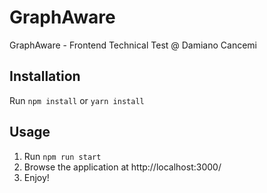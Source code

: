 # GraphAware
GraphAware - Frontend Technical Test @ Damiano Cancemi


## Installation

Run `npm install` or `yarn install`

## Usage

1) Run `npm run start`
2) Browse the application at http://localhost:3000/
3) Enjoy!